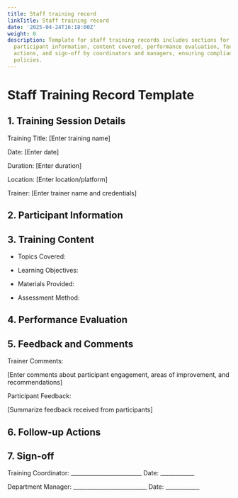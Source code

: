 ```yaml
---
title: Staff training record
linkTitle: Staff training record
date: '2025-04-24T16:18:00Z'
weight: 0
description: Template for staff training records includes sections for training details,
  participant information, content covered, performance evaluation, feedback, follow-up
  actions, and sign-off by coordinators and managers, ensuring compliance with company
  policies.
---
```



# Staff Training Record Template

## 1. Training Session Details

Training Title: [Enter training name]

Date: [Enter date]

Duration: [Enter duration]

Location: [Enter location/platform]

Trainer: [Enter trainer name and credentials]

## 2. Participant Information

<!-- Unsupported block type: table -->

## 3. Training Content

- Topics Covered:

- Learning Objectives:

- Materials Provided:

- Assessment Method:

## 4. Performance Evaluation

<!-- Unsupported block type: table -->

## 5. Feedback and Comments

Trainer Comments:

[Enter comments about participant engagement, areas of improvement, and recommendations]

Participant Feedback:

[Summarize feedback received from participants]

## 6. Follow-up Actions

<!-- Unsupported block type: to_do -->

<!-- Unsupported block type: to_do -->

<!-- Unsupported block type: to_do -->

<!-- Unsupported block type: to_do -->

## 7. Sign-off

Training Coordinator: _________________________ Date: ____________

Department Manager: __________________________ Date: ____________

<!-- Unsupported block type: callout -->